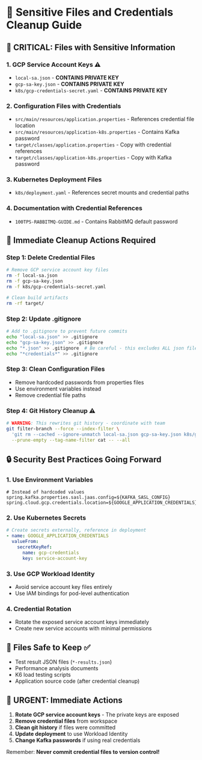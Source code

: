 # 🔐 Sensitive Files and Credentials Cleanup Guide

## 🚨 **CRITICAL: Files with Sensitive Information**

### **1. GCP Service Account Keys** ⚠️
- `local-sa.json` - **CONTAINS PRIVATE KEY** 
- `gcp-sa-key.json` - **CONTAINS PRIVATE KEY**
- `k8s/gcp-credentials-secret.yaml` - **CONTAINS PRIVATE KEY**

### **2. Configuration Files with Credentials**
- `src/main/resources/application.properties` - References credential file location
- `src/main/resources/application-k8s.properties` - Contains Kafka password
- `target/classes/application.properties` - Copy with credential references
- `target/classes/application-k8s.properties` - Copy with Kafka password

### **3. Kubernetes Deployment Files**
- `k8s/deployment.yaml` - References secret mounts and credential paths

### **4. Documentation with Credential References**
- `100TPS-RABBITMQ-GUIDE.md` - Contains RabbitMQ default password

## 🧹 **Immediate Cleanup Actions Required**

### **Step 1: Delete Credential Files**
```bash
# Remove GCP service account key files
rm -f local-sa.json
rm -f gcp-sa-key.json
rm -f k8s/gcp-credentials-secret.yaml

# Clean build artifacts
rm -rf target/
```

### **Step 2: Update .gitignore**
```bash
# Add to .gitignore to prevent future commits
echo "local-sa.json" >> .gitignore
echo "gcp-sa-key.json" >> .gitignore
echo "*.json" >> .gitignore  # Be careful - this excludes ALL json files
echo "*credentials*" >> .gitignore
```

### **Step 3: Clean Configuration Files**
- Remove hardcoded passwords from properties files
- Use environment variables instead
- Remove credential file paths

### **Step 4: Git History Cleanup** ⚠️
```bash
# WARNING: This rewrites git history - coordinate with team
git filter-branch --force --index-filter \
  'git rm --cached --ignore-unmatch local-sa.json gcp-sa-key.json k8s/gcp-credentials-secret.yaml' \
  --prune-empty --tag-name-filter cat -- --all
```

## 🔒 **Security Best Practices Going Forward**

### **1. Use Environment Variables**
```properties
# Instead of hardcoded values
spring.kafka.properties.sasl.jaas.config=${KAFKA_SASL_CONFIG}
spring.cloud.gcp.credentials.location=${GOOGLE_APPLICATION_CREDENTIALS}
```

### **2. Use Kubernetes Secrets**
```yaml
# Create secrets externally, reference in deployment
- name: GOOGLE_APPLICATION_CREDENTIALS
  valueFrom:
    secretKeyRef:
      name: gcp-credentials
      key: service-account-key
```

### **3. Use GCP Workload Identity**
- Avoid service account key files entirely
- Use IAM bindings for pod-level authentication

### **4. Credential Rotation**
- Rotate the exposed service account keys immediately
- Create new service accounts with minimal permissions

## 📝 **Files Safe to Keep** ✅
- Test result JSON files (`*-results.json`)
- Performance analysis documents
- K6 load testing scripts
- Application source code (after credential cleanup)

## 🚨 **URGENT: Immediate Actions**
1. **Rotate GCP service account keys** - The private keys are exposed
2. **Remove credential files** from workspace
3. **Clean git history** if files were committed
4. **Update deployment** to use Workload Identity
5. **Change Kafka passwords** if using real credentials

Remember: **Never commit credential files to version control!** 